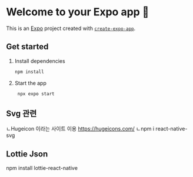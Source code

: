 # Welcome to your Expo app 👋

This is an [Expo](https://expo.dev) project created with [`create-expo-app`](https://www.npmjs.com/package/create-expo-app).

## Get started

1. Install dependencies

   ```bash
   npm install
   ```

2. Start the app

   ```bash
    npx expo start
   ```

## Svg 관련

ㄴHugeicon 이라는 사이트 이용 https://hugeicons.com/
ㄴnpm i react-native-svg

## Lottie Json

npm install lottie-react-native
